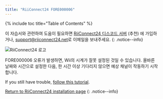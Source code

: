 ```yaml
---
title: "RiiConnect24 FORE000006"
---
```


{% include toc title="Table of Contents" %}

이 자습서와 관련하여 도움이 필요하면 [RiiConnect24 디스코드 서버](https://discord.gg/rc24) (추천) 에 가입하거나, [support@riiconnect24.net](mailto:support@riiconnect24.net)로 이메일을 보내주세요.
{: .notice--info}

![RiiConnect24 로고](/images/WiiRC24Logo.jpg)

FORE000006 오류가 발생하면, Wii의 시계가 잘못 설정된 것일 수 있습니다. 올바른 날짜와 시간으로 설정한 다음, 한 시간 이상 기다리지 않으면 예상 채널이 작동하기 시작합니다.

If you still have trouble, [follow this tutorial](deleting-vffs).

[Return to RiiConnect24 installation page](riiconnect24)
{: .notice--info}
